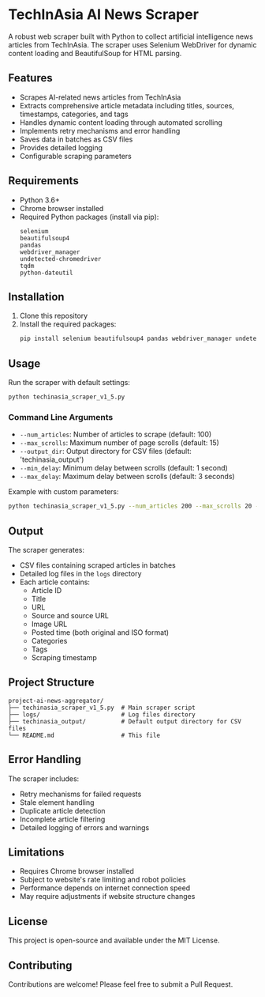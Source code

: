 # TechInAsia AI News Scraper

A robust web scraper built with Python to collect artificial intelligence news articles from TechInAsia. The scraper uses Selenium WebDriver for dynamic content loading and BeautifulSoup for HTML parsing.

## Features

- Scrapes AI-related news articles from TechInAsia
- Extracts comprehensive article metadata including titles, sources, timestamps, categories, and tags
- Handles dynamic content loading through automated scrolling
- Implements retry mechanisms and error handling
- Saves data in batches as CSV files
- Provides detailed logging
- Configurable scraping parameters

## Requirements

- Python 3.6+
- Chrome browser installed
- Required Python packages (install via pip):
  ```
  selenium
  beautifulsoup4
  pandas
  webdriver_manager
  undetected-chromedriver
  tqdm
  python-dateutil
  ```

## Installation

1. Clone this repository
2. Install the required packages:
   ```bash
   pip install selenium beautifulsoup4 pandas webdriver_manager undetected-chromedriver tqdm python-dateutil
   ```

## Usage

Run the scraper with default settings:
```bash
python techinasia_scraper_v1_5.py
```

### Command Line Arguments

- `--num_articles`: Number of articles to scrape (default: 100)
- `--max_scrolls`: Maximum number of page scrolls (default: 15)
- `--output_dir`: Output directory for CSV files (default: 'techinasia_output')
- `--min_delay`: Minimum delay between scrolls (default: 1 second)
- `--max_delay`: Maximum delay between scrolls (default: 3 seconds)

Example with custom parameters:
```bash
python techinasia_scraper_v1_5.py --num_articles 200 --max_scrolls 20 --output_dir custom_output
```

## Output

The scraper generates:
- CSV files containing scraped articles in batches
- Detailed log files in the `logs` directory
- Each article contains:
  - Article ID
  - Title
  - URL
  - Source and source URL
  - Image URL
  - Posted time (both original and ISO format)
  - Categories
  - Tags
  - Scraping timestamp

## Project Structure

```
project-ai-news-aggregator/
├── techinasia_scraper_v1_5.py  # Main scraper script
├── logs/                       # Log files directory
├── techinasia_output/          # Default output directory for CSV files
└── README.md                   # This file
```

## Error Handling

The scraper includes:
- Retry mechanisms for failed requests
- Stale element handling
- Duplicate article detection
- Incomplete article filtering
- Detailed logging of errors and warnings

## Limitations

- Requires Chrome browser installed
- Subject to website's rate limiting and robot policies
- Performance depends on internet connection speed
- May require adjustments if website structure changes

## License

This project is open-source and available under the MIT License.

## Contributing

Contributions are welcome! Please feel free to submit a Pull Request. 